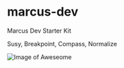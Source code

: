 # marcus-dev
Marcus Dev Starter Kit

Susy, Breakpoint, Compass, Normalize

![Image of Aweseome](http://i.imgur.com/ERqSzdZ.gif)
